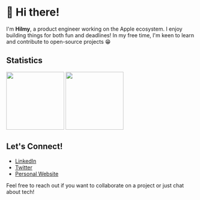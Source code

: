 # 👋 Hi there!

I'm **Hilmy**, a product engineer working on the Apple ecosystem. I enjoy building things for both fun and deadlines! In my free time, I'm keen to learn and contribute to open-source projects 😁

## Statistics

<div>
  <img height="154" src="https://github-readme-stats.vercel.app/api?username=hilmyveradin&show_icons=true&theme=react&count_private=true&hide=contribs" />
  <img height="154" src="https://github-readme-stats.vercel.app/api/top-langs/?username=hilmyveradin&layout=compact&theme=react&langs_count=6" />
</div>

## Let's Connect!

- [LinkedIn](https://www.linkedin.com/in/hilmyveradin/)
- [Twitter](https://x.com/hveradin)
- [Personal Website](https://www.hilmyveradin.dev/)

Feel free to reach out if you want to collaborate on a project or just chat about tech!
